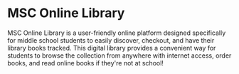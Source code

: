 # MSC Online Library

MSC Online Library is a user-friendly online platform designed specifically for middle school students to easily discover, checkout, and have their library books tracked. This digital library provides a convenient way for students to browse the collection from anywhere with internet access, order books, and read online books if they're not at school!
